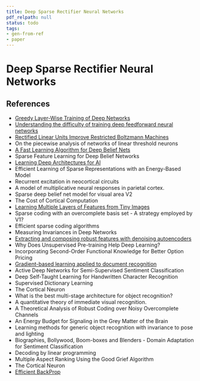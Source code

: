 ```yaml
---
title: Deep Sparse Rectifier Neural Networks
pdf_relpath: null
status: todo
tags:
- gen-from-ref
- paper
---
```


# Deep Sparse Rectifier Neural Networks

## References

- [Greedy Layer-Wise Training of Deep Networks](./greedy-layer-wise-training-of-deep-networks.md)
- [Understanding the difficulty of training deep feedforward neural networks](./understanding-the-difficulty-of-training-deep-feedforward-neural-networks.md)
- [Rectified Linear Units Improve Restricted Boltzmann Machines](./rectified-linear-units-improve-restricted-boltzmann-machines.md)
- On the piecewise analysis of networks of linear threshold neurons
- [A Fast Learning Algorithm for Deep Belief Nets](./a-fast-learning-algorithm-for-deep-belief-nets.md)
- Sparse Feature Learning for Deep Belief Networks
- [Learning Deep Architectures for AI](./learning-deep-architectures-for-ai.md)
- Efficient Learning of Sparse Representations with an Energy-Based Model
- Recurrent excitation in neocortical circuits
- A model of multiplicative neural responses in parietal cortex.
- Sparse deep belief net model for visual area V2
- The Cost of Cortical Computation
- [Learning Multiple Layers of Features from Tiny Images](./learning-multiple-layers-of-features-from-tiny-images.md)
- Sparse coding with an overcomplete basis set - A strategy employed by V1?
- Efficient sparse coding algorithms
- Measuring Invariances in Deep Networks
- [Extracting and composing robust features with denoising autoencoders](./extracting-and-composing-robust-features-with-denoising-autoencoders.md)
- Why Does Unsupervised Pre-training Help Deep Learning?
- Incorporating Second-Order Functional Knowledge for Better Option Pricing
- [Gradient-based learning applied to document recognition](./gradient-based-learning-applied-to-document-recognition.md)
- Active Deep Networks for Semi-Supervised Sentiment Classification
- Deep Self-Taught Learning for Handwritten Character Recognition
- Supervised Dictionary Learning
- The Cortical Neuron
- What is the best multi-stage architecture for object recognition?
- A quantitative theory of immediate visual recognition.
- A Theoretical Analysis of Robust Coding over Noisy Overcomplete Channels
- An Energy Budget for Signaling in the Grey Matter of the Brain
- Learning methods for generic object recognition with invariance to pose and lighting
- Biographies, Bollywood, Boom-boxes and Blenders - Domain Adaptation for Sentiment Classification
- Decoding by linear programming
- Multiple Aspect Ranking Using the Good Grief Algorithm
- The Cortical Neuron
- [Efficient BackProp](./efficient-backprop.md)

